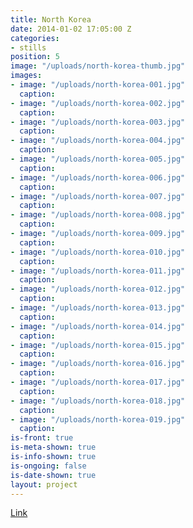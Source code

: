 ```yaml
---
title: North Korea
date: 2014-01-02 17:05:00 Z
categories:
- stills
position: 5
image: "/uploads/north-korea-thumb.jpg"
images:
- image: "/uploads/north-korea-001.jpg"
  caption: 
- image: "/uploads/north-korea-002.jpg"
  caption: 
- image: "/uploads/north-korea-003.jpg"
  caption: 
- image: "/uploads/north-korea-004.jpg"
  caption: 
- image: "/uploads/north-korea-005.jpg"
  caption: 
- image: "/uploads/north-korea-006.jpg"
  caption: 
- image: "/uploads/north-korea-007.jpg"
  caption: 
- image: "/uploads/north-korea-008.jpg"
  caption: 
- image: "/uploads/north-korea-009.jpg"
  caption: 
- image: "/uploads/north-korea-010.jpg"
  caption: 
- image: "/uploads/north-korea-011.jpg"
  caption: 
- image: "/uploads/north-korea-012.jpg"
  caption: 
- image: "/uploads/north-korea-013.jpg"
  caption: 
- image: "/uploads/north-korea-014.jpg"
  caption: 
- image: "/uploads/north-korea-015.jpg"
  caption: 
- image: "/uploads/north-korea-016.jpg"
  caption: 
- image: "/uploads/north-korea-017.jpg"
  caption: 
- image: "/uploads/north-korea-018.jpg"
  caption: 
- image: "/uploads/north-korea-019.jpg"
  caption: 
is-front: true
is-meta-shown: true
is-info-shown: true
is-ongoing: false
is-date-shown: true
layout: project
---
```


[Link](https://5877d03cd816e24e0acad13a.preview.siteleaf.com)